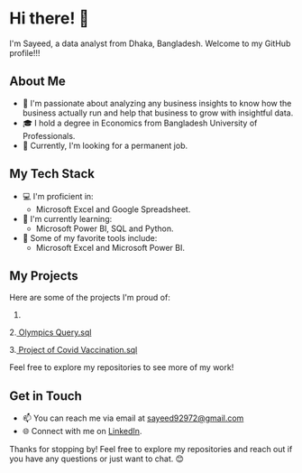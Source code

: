 # Hi there! 👋

I'm Sayeed, a data analyst from Dhaka, Bangladesh. Welcome to my GitHub profile!!!

## About Me

- 🌟 I'm passionate about analyzing any business insights to know how the business actually run and help that business to grow with insightful data.
- 🎓 I hold a degree in Economics from Bangladesh University of Professionals.
- 💼 Currently, I'm looking for a permanent job.

## My Tech Stack

- 💻 I'm proficient in:
  - Microsoft Excel and Google Spreadsheet.
- 🚀 I'm currently learning:
  - Microsoft Power BI, SQL and Python.
- 🔧 Some of my favorite tools include:
  - Microsoft Excel and Microsoft Power BI.

## My Projects

Here are some of the projects I'm proud of:

1.
2.[ Olympics Query.sql](https://github.com/Sayeed92972/Portfolio-Project/blob/1c718b784a16ef787554ed8684c433daa443adf9/Project%20of%20Covid%20Vaccination.sql)

3.[ Project of Covid Vaccination.sql](https://github.com/Sayeed92972/Portfolio-Project/blob/1c718b784a16ef787554ed8684c433daa443adf9/Project%20of%20Covid%20Vaccination.sql)

Feel free to explore my repositories to see more of my work!

## Get in Touch

- 📫 You can reach me via email at sayeed92972@gmail.com
- 🌐 Connect with me on [LinkedIn](https://www.linkedin.com/in/sayeedahmedchowdhury/).

Thanks for stopping by! Feel free to explore my repositories and reach out if you have any questions or just want to chat. 😊
